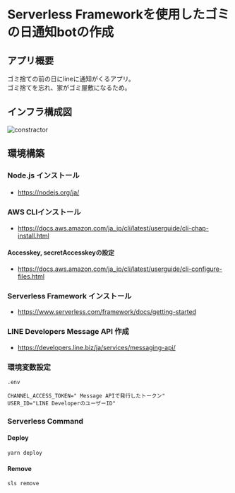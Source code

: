 # Serverless Frameworkを使用したゴミの日通知botの作成

## アプリ概要 
ゴミ捨ての前の日にlineに通知がくるアプリ。  
ゴミ捨てを忘れ、家がゴミ屋敷になるため。

## インフラ構成図
![constractor](https://user-images.githubusercontent.com/60390181/188453773-df5e33d9-afec-4e32-861f-d02a1e7484a4.png)

## 環境構築

### Node.js インストール
- https://nodejs.org/ja/ 　

### AWS CLIインストール
- https://docs.aws.amazon.com/ja_jp/cli/latest/userguide/cli-chap-install.html

#### Accesskey, secretAccesskeyの設定
- https://docs.aws.amazon.com/ja_jp/cli/latest/userguide/cli-configure-files.html

### Serverless Framework インストール
- https://www.serverless.com/framework/docs/getting-started

### LINE Developers Message API 作成
- https://developers.line.biz/ja/services/messaging-api/

### 環境変数設定
```
.env

CHANNEL_ACCESS_TOKEN=" Message APIで発行したトークン"
USER_ID="LINE DeveloperのユーザーID"
```

### Serverless Command

#### Deploy

```
yarn deploy
```

#### Remove

```
sls remove
```
